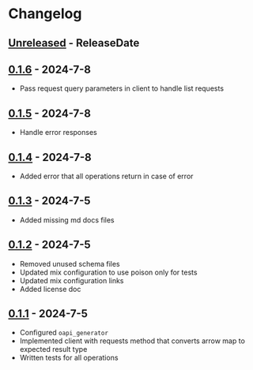 # Changelog
<!-- next-header -->

## [Unreleased] - ReleaseDate

## [0.1.6] - 2024-7-8
- Pass request query parameters in client to handle list requests

## [0.1.5] - 2024-7-8
- Handle error responses

## [0.1.4] - 2024-7-8
- Added error that all operations return in case of error

## [0.1.3] - 2024-7-5
- Added missing md docs files 

## [0.1.2] - 2024-7-5
- Removed unused schema files
- Updated mix configuration to use poison only for tests
- Updated mix configuration links
- Added license doc

## [0.1.1] - 2024-7-5
- Configured `oapi_generator` 
- Implemented client with requests method that converts arrow map to expected result type
- Written tests for all operations 

<!-- next-url -->
[Unreleased]: https://github.com/wois-org/open-api-open-ai/compare/v0.1.6...HEAD
[0.1.6]: https://github.com/wois-org/open-api-open-ai/compare/v0.1.5...v0.1.6
[0.1.5]: https://github.com/wois-org/open-api-open-ai/compare/v0.1.4...v0.1.5
[0.1.4]: https://github.com/wois-org/open-api-open-ai/compare/v0.1.3...v0.1.4
[0.1.3]: https://github.com/wois-org/open-api-open-ai/compare/v0.1.2...v0.1.3
[0.1.2]: https://github.com/wois-org/open-api-open-ai/compare/v0.1.1...v0.1.2
[0.1.1]: https://github.com/wois-org/open-api-open-ai/compare/627efb7...v0.1.1